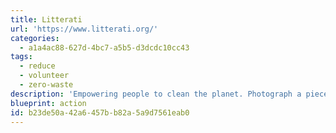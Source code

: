 ```yaml
---
title: Litterati
url: 'https://www.litterati.org/'
categories:
  - a1a4ac88-627d-4bc7-a5b5-d3dcdc10cc43
tags:
  - reduce
  - volunteer
  - zero-waste
description: 'Empowering people to clean the planet. Photograph a piece of litter, tag it, and discard properly.  Participate in a challenge and hold wasteful brands accountable.'
blueprint: action
id: b23de50a-42a6-457b-b82a-5a9d7561eab0
---
```

